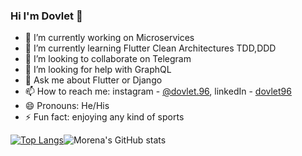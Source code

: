 ### Hi I'm Dovlet 👋


- 🔭 I’m currently working on Microservices
- 🌱 I’m currently learning Flutter Clean Architectures TDD,DDD
- 👯 I’m looking to collaborate on Telegram
- 🤔 I’m looking for help with GraphQL
- 💬 Ask me about Flutter or Django
- 📫 How to reach me: instagram - [@dovlet.96](https://instagram.com/dovlet.96), linkedIn - [dovlet96](https://linkedin.com/in/dovlet96)
- 😄 Pronouns: He/His
- ⚡ Fun fact: enjoying any kind of sports

[![Top Langs](https://github-readme-stats.vercel.app/api/top-langs/?username=Morena96)](https://github.com/Morena96/)![Morena's GitHub stats](https://github-readme-stats.vercel.app/api?username=Morena96&show_icons=true&theme=radical)
